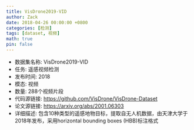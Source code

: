 ```yaml
---
title: VisDrone2019-VID
author: Zack
date: 2018-04-26 00:00:00 +0800
categories: [检测]
tags: [dataset, 视频]
math: true
pin: false
---
```

- 数据集名称: VisDrone2019-VID
- 任务: 遥感视频检测
- 发布时间: 2018
- 模态: 视频
- 数量: 288个视频片段
- 代码源链接: https://github.com/VisDrone/VisDrone-Dataset
- 论文源链接: https://arxiv.org/abs/2001.06303
- 详细描述: 包含10种类型的遥感地物目标，提取自无人机数据，由天津大学于2018年发布，采用horizontal bounding boxes (HBB)标注格式
